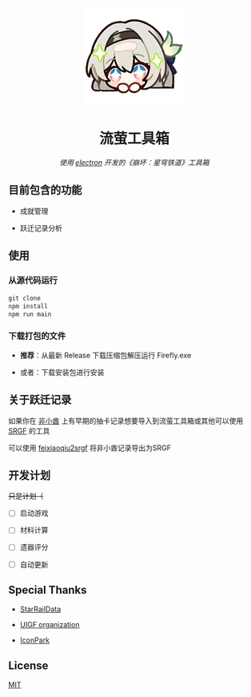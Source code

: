 <p align="center">
    <img src="./src/img/icon.png" width="200" height="200" alt="Firefly">
</p>

<div align="center">

# 流萤工具箱

_使用 [electron](https://github.com/electron/electron) 开发的《崩坏：星穹铁道》工具箱_

</div>

## 目前包含的功能

- 成就管理

- 跃迁记录分析

## 使用

### 从源代码运行

```
git clone
npm install
npm run main
```

### 下载打包的文件

+ **推荐**：从最新 Release 下载压缩包解压运行 Firefly.exe

+ 或者：下载安装包进行安装

## 关于跃迁记录

如果你在 [非小酋](https://feixiaoqiu.com/) 上有早期的抽卡记录想要导入到流萤工具箱或其他可以使用 [SRGF](https://uigf.org/zh/partnership.html#%E4%BD%BF%E7%94%A8-srgf-%E6%A0%87%E5%87%86%E7%9A%84%E9%A1%B9%E7%9B%AE) 的工具

可以使用 [feixiaoqiu2srgf](https://github.com/Natrium0521/feixiaoqiu2srgf) 将非小酋记录导出为SRGF

## 开发计划

~~只是计划（~~

- [ ] 启动游戏

- [ ] 材料计算

- [ ] 遗器评分

- [ ] 自动更新

## Special Thanks

- [StarRailData](https://github.com/Dimbreath/StarRailData)

- [UIGF organization](https://uigf.org)

- [IconPark](http://iconpark.oceanengine.com/official)

## License

[MIT](./LICENSE)